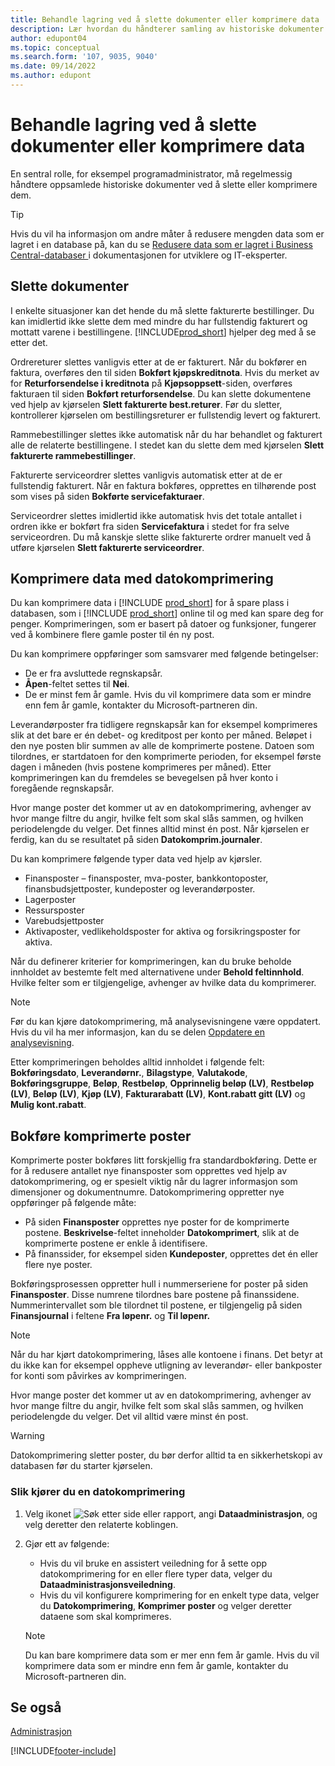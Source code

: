 ```yaml
---
title: Behandle lagring ved å slette dokumenter eller komprimere data
description: Lær hvordan du håndterer samling av historiske dokumenter (og reduser mengden med data som er lagret i en database) ved å slette eller komprimere dem.
author: edupont04
ms.topic: conceptual
ms.search.form: '107, 9035, 9040'
ms.date: 09/14/2022
ms.author: edupont
---
```

# <a name="manage-storage-by-deleting-documents-or-compressing-data"></a><a name="manage-storage-by-deleting-documents-or-compressing-data"></a><a name="manage-storage-by-deleting-documents-or-compressing-data"></a>Behandle lagring ved å slette dokumenter eller komprimere data

En sentral rolle, for eksempel programadministrator, må regelmessig håndtere oppsamlede historiske dokumenter ved å slette eller komprimere dem.  

> [!TIP]
> Hvis du vil ha informasjon om andre måter å redusere mengden data som er lagret i en database på, kan du se [Redusere data som er lagret i Business Central-databaser ](/dynamics365/business-central/dev-itpro/administration/database-reduce-data) i dokumentasjonen for utviklere og IT-eksperter.

## <a name="delete-documents"></a><a name="delete-documents"></a><a name="delete-documents"></a>Slette dokumenter

I enkelte situasjoner kan det hende du må slette fakturerte bestillinger. Du kan imidlertid ikke slette dem med mindre du har fullstendig fakturert og mottatt varene i bestillingene. [!INCLUDE[prod_short](includes/prod_short.md)] hjelper deg med å se etter det.

Ordrereturer slettes vanligvis etter at de er fakturert. Når du bokfører en faktura, overføres den til siden **Bokført kjøpskreditnota**. Hvis du merket av for **Returforsendelse i kreditnota** på **Kjøpsoppsett**-siden, overføres fakturaen til siden **Bokført returforsendelse**. Du kan slette dokumentene ved hjelp av kjørselen **Slett fakturerte best.returer**. Før du sletter, kontrollerer kjørselen om bestillingsreturer er fullstendig levert og fakturert.  

Rammebestillinger slettes ikke automatisk når du har behandlet og fakturert alle de relaterte bestillingene. I stedet kan du slette dem med kjørselen **Slett fakturerte rammebestillinger**.  

Fakturerte serviceordrer slettes vanligvis automatisk etter at de er fullstendig fakturert. Når en faktura bokføres, opprettes en tilhørende post som vises på siden **Bokførte servicefakturaer**.  

Serviceordrer slettes imidlertid ikke automatisk hvis det totale antallet i ordren ikke er bokført fra siden **Servicefaktura** i stedet for fra selve serviceordren. Du må kanskje slette slike fakturerte ordrer manuelt ved å utføre kjørselen **Slett fakturerte serviceordrer**.  

## <a name="compress-data-with-date-compression"></a><a name="compress-data-with-date-compression"></a><a name="compress-data-with-date-compression"></a>Komprimere data med datokomprimering

Du kan komprimere data i [!INCLUDE [prod_short](includes/prod_short.md)] for å spare plass i databasen, som i [!INCLUDE [prod_short](includes/prod_short.md)] online til og med kan spare deg for penger. Komprimeringen, som er basert på datoer og funksjoner, fungerer ved å kombinere flere gamle poster til én ny post.

Du kan komprimere oppføringer som samsvarer med følgende betingelser:

* De er fra avsluttede regnskapsår.
* **Åpen**-feltet settes til **Nei**.
* De er minst fem år gamle. Hvis du vil komprimere data som er mindre enn fem år gamle, kontakter du Microsoft-partneren din.

Leverandørposter fra tidligere regnskapsår kan for eksempel komprimeres slik at det bare er én debet- og kreditpost per konto per måned. Beløpet i den nye posten blir summen av alle de komprimerte postene. Datoen som tilordnes, er startdatoen for den komprimerte perioden, for eksempel første dagen i måneden (hvis postene komprimeres per måned). Etter komprimeringen kan du fremdeles se bevegelsen på hver konto i foregående regnskapsår.

Hvor mange poster det kommer ut av en datokomprimering, avhenger av hvor mange filtre du angir, hvilke felt som skal slås sammen, og hvilken periodelengde du velger. Det finnes alltid minst én post. Når kjørselen er ferdig, kan du se resultatet på siden **Datokomprim.journaler**.

Du kan komprimere følgende typer data ved hjelp av kjørsler.

* Finansposter – finansposter, mva-poster, bankkontoposter, finansbudsjettposter, kundeposter og leverandørposter.
* Lagerposter
* Ressursposter
* Varebudsjettposter
* Aktivaposter, vedlikeholdsposter for aktiva og forsikringsposter for aktiva.

Når du definerer kriterier for komprimeringen, kan du bruke beholde innholdet av bestemte felt med alternativene under **Behold feltinnhold**. Hvilke felter som er tilgjengelige, avhenger av hvilke data du komprimerer.

> [!NOTE]
> Før du kan kjøre datokomprimering, må analysevisningene være oppdatert. Hvis du vil ha mer informasjon, kan du se delen [Oppdatere en analysevisning](bi-how-analyze-data-dimension.md#update-an-analysis-view).

Etter komprimeringen beholdes alltid innholdet i følgende felt: **Bokføringsdato**, **Leverandørnr.**, **Bilagstype**, **Valutakode**, **Bokføringsgruppe**, **Beløp**, **Restbeløp**, **Opprinnelig beløp (LV)**, **Restbeløp (LV)**, **Beløp (LV)**, **Kjøp (LV)**, **Fakturarabatt (LV)**, **Kont.rabatt gitt (LV)** og **Mulig kont.rabatt**.

## <a name="posting-compressed-entries"></a><a name="posting-compressed-entries"></a><a name="posting-compressed-entries"></a>Bokføre komprimerte poster

Komprimerte poster bokføres litt forskjellig fra standardbokføring. Dette er for å redusere antallet nye finansposter som opprettes ved hjelp av datokomprimering, og er spesielt viktig når du lagrer informasjon som dimensjoner og dokumentnumre. Datokomprimering oppretter nye oppføringer på følgende måte:

* På siden **Finansposter** opprettes nye poster for de komprimerte postene. **Beskrivelse**-feltet inneholder **Datokomprimert**, slik at de komprimerte postene er enkle å identifisere. 
* På finanssider, for eksempel siden **Kundeposter**, opprettes det én eller flere nye poster. 

Bokføringsprosessen oppretter hull i nummerseriene for poster på siden **Finansposter**. Disse numrene tilordnes bare postene på finanssidene. Nummerintervallet som ble tilordnet til postene, er tilgjengelig på siden **Finansjournal** i feltene **Fra løpenr.** og **Til løpenr.** 

> [!NOTE]
> Når du har kjørt datokomprimering, låses alle kontoene i finans. Det betyr at du ikke kan for eksempel oppheve utligning av leverandør- eller bankposter for konti som påvirkes av komprimeringen.

Hvor mange poster det kommer ut av en datokomprimering, avhenger av hvor mange filtre du angir, hvilke felt som skal slås sammen, og hvilken periodelengde du velger. Det vil alltid være minst én post.

> [!WARNING]
> Datokomprimering sletter poster, du bør derfor alltid ta en sikkerhetskopi av databasen før du starter kjørselen.

### <a name="to-run-a-date-compression"></a><a name="to-run-a-date-compression"></a><a name="to-run-a-date-compression"></a>Slik kjører du en datokomprimering

1. Velg ikonet ![Søk etter side eller rapport](media/ui-search/search_small.png "Ikonet Søk etter side eller rapport"), angi **Dataadministrasjon**, og velg deretter den relaterte koblingen.
2. Gjør ett av følgende:
    * Hvis du vil bruke en assistert veiledning for å sette opp datokomprimering for en eller flere typer data, velger du **Dataadministrasjonsveiledning**.
    * Hvis du vil konfigurere komprimering for en enkelt type data, velger du **Datokomprimering**, **Komprimer poster** og velger deretter dataene som skal komprimeres.

   > [!NOTE]
   > Du kan bare komprimere data som er mer enn fem år gamle. Hvis du vil komprimere data som er mindre enn fem år gamle, kontakter du Microsoft-partneren din.

## <a name="see-also"></a><a name="see-also"></a><a name="see-also"></a>Se også

[Administrasjon](admin-setup-and-administration.md)  

[!INCLUDE[footer-include](includes/footer-banner.md)]
